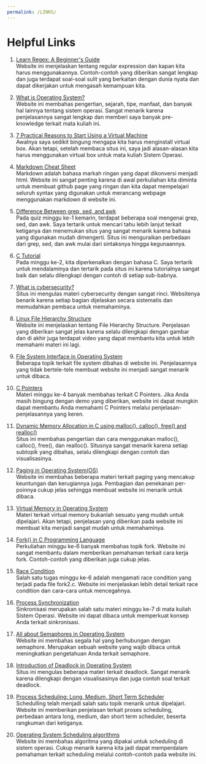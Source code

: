 ```yaml
---
permalink: /LINKS/
---
```


# Helpful Links

1. [Learn Regex: A Beginner's Guide](https://www.sitepoint.com/learn-regex/)<br>
Website ini menjelaskan tentang regular expression dan kapan kita harus menggunakannya. Contoh-contoh yang diberikan sangat lengkap dan juga terdapat soal-soal sulit yang berkaitan dengan dunia nyata dan dapat dikerjakan untuk mengasah kemampuan kita.

2. [What is Operating System?](https://www.guru99.com/operating-system-tutorial.html)<br>
Website ini membahas pengertian, sejarah, tipe, manfaat, dan banyak hal lainnya tentang sistem operasi. Sangat menarik karena penjelasannya sangat lengkap dan memberi saya banyak pre-knowledge terkait mata kuliah ini.

3. [7 Practical Reasons to Start Using a Virtual Machine](https://www.makeuseof.com/tag/reasons-start-using-virtual-machine/)<br>
Awalnya saya sedikit bingung mengapa kita harus menginstall virtual box. Akan tetapi, setelah membaca situs ini, saya jadi alasan-alasan kita harus menggunakan virtual box untuk mata kuliah Sistem Operasi.

4. [Markdown Cheat Sheet](https://www.markdownguide.org/cheat-sheet/)<br>
Markdown adalah bahasa markah ringan yang dapat dikonversi menjadi html. Website ini sangat penting karena di awal perkuliahan kita diminta untuk membuat github page yang ringan dan kita dapat mempelajari seluruh syntax yang digunakan untuk merancang webpage menggunakan markdown di website ini.

5. [Difference Between grep, sed, and awk ](https://www.baeldung.com/linux/grep-sed-awk-differences)<br>
Pada quiz minggu ke-1 kemarin, terdapat beberapa soal mengenai grep, sed, dan awk. Saya tertarik untuk mencari tahu lebih lanjut terkait ketiganya dan menemukan situs yang sangat menarik karena bahasa yang digunakan mudah dimengerti. Situs ini menguraikan perbedaan dari grep, sed, dan awk mulai dari sintaksnya hingga kegunaannya.

6. [C Tutorial](https://www.w3schools.in/c-tutorial/)<br>
Pada minggu ke-2, kita diperkenalkan dengan bahasa C. Saya tertarik untuk mendalaminya dan tertarik pada situs ini karena tutorialnya sangat baik dan selalu dilengkapi dengan contoh di setiap sub-babnya.

7. [What is cybersecurity?](https://www.ibm.com/topics/cybersecurity)<br>
Situs ini mengulas materi cybersecurity dengan sangat rinci. Websitenya benarik karena setiap bagian dijelaskan secara sistematis dan memudahkan pembaca untuk memahaminya.

8. [Linux File Hierarchy Structure](https://www.geeksforgeeks.org/linux-file-hierarchy-structure/)<br>
Website ini menjelaskan tentang File Hierarchy Structure. Penjelasan yang diberikan sangat jelas karena selalu dilengkapi dengan gambar dan di akhir juga terdapat video yang dapat membantu kita untuk lebih memahami materi ini lagi.

9. [File System Interface in Operating System](https://www.w3schools.in/operating-system-tutorial/file-system-interface/)<br>
Beberapa topik terkait file system dibahas di website ini. Penjelasannya yang tidak bertele-tele membuat website ini menjadi sangat menarik untuk dibaca.

10. [C Pointers](https://www.programiz.com/c-programming/c-pointers)<br>
Materi minggu ke-4 banyak membahas terkait C Pointers. Jika Anda masih bingung dengan demo yang diberikan, website ini dapat mungkin dapat membantu Anda memahami C Pointers melalui penjelasan-penjelasannya yang keren.

11. [Dynamic Memory Allocation in C using malloc(), calloc(), free() and realloc()](https://www.geeksforgeeks.org/dynamic-memory-allocation-in-c-using-malloc-calloc-free-and-realloc/)<br>
Situs ini membahas pengertian dan cara menggunakan malloc(), calloc(), free(), dan realloc(). Situsnya sangat menarik karena setiap subtopik yang dibahas, selalu dilengkapi dengan contoh dan visualisasinya.

12. [Paging in Operating System(OS)](https://www.guru99.com/paging-in-operating-system.html)<br>
Website ini membahas beberapa materi terkait paging yang mencakup keuntungan dan kerugiannya juga. Pembagian dan penekanan per-poinnya cukup jelas sehingga membuat website ini menarik untuk dibaca.

13. [Virtual Memory in Operating System](https://www.geeksforgeeks.org/virtual-memory-in-operating-system/)<br>
Materi terkait virtual memory bukanlah sesuatu yang mudah untuk dipelajari. Akan tetapi, penjelasan yang diberikan pada website ini membuat kita menjadi sangat mudah untuk memahaminya.

14. [Fork() in C Programming Language](https://www.section.io/engineering-education/fork-in-c-programming-language/)<br>
Perkuliahan minggu ke-6 banyak membahas topik fork. Website ini sangat membantu dalam memberikan pemahaman terkait cara kerja fork. Contoh-contoh yang diberikan juga cukup jelas.

15. [Race Condition](https://searchstorage.techtarget.com/definition/race-condition)<br>
Salah satu tugas minggu ke-6 adalah mengamati race condition yang terjadi pada file fork2.c. Website ini menjelaskan lebih detail terkait race condition dan cara-cara untuk mencegahnya.

16. [Process Synchronization](https://www.studytonight.com/operating-system/process-synchronization)<br>
Sinkronisasi merupakan salah satu materi minggu ke-7 di mata kuliah Sistem Operasi. Website ini dapat dibaca untuk memperkuat konsep Anda terkait sinkronisasi.

17. [All about Semaphores in Operating System](https://www.studytonight.com/operating-system/introduction-to-semaphores)<br>
Website ini membahas segala hal yang berhubungan dengan semaphore. Merupakan sebuah website yang wajib dibaca untuk meningkatkan pengetahuan Anda terkait semaphore.

18. [Introduction of Deadlock in Operating System](https://www.geeksforgeeks.org/introduction-of-deadlock-in-operating-system/)<br>
Situs ini mengulas beberapa materi terkait deadlock. Sangat menarik karena dilengkapi dengan visualisasinya dan juga contoh soal terkait deadlock.

19. [Process Scheduling: Long, Medium, Short Term Scheduler](https://www.guru99.com/process-scheduling.html)<br>
Schedulling telah menjadi salah satu topik menarik untuk dipelajari. Website ini memberikan penjelasan terkait proses scheduling, perbedaan antara long, medium, dan short term scheduler, beserta rangkuman dari ketiganya.

20. [Operating System Scheduling algorithms](https://www.tutorialspoint.com/operating_system/os_process_scheduling_algorithms.htm)<br>
Website ini membahas algoritma yang dipakai untuk scheduling di sistem operasi. Cukup menarik karena kita jadi dapat memperdalam pemahaman terkait scheduling melalui contoh-contoh pada website ini.